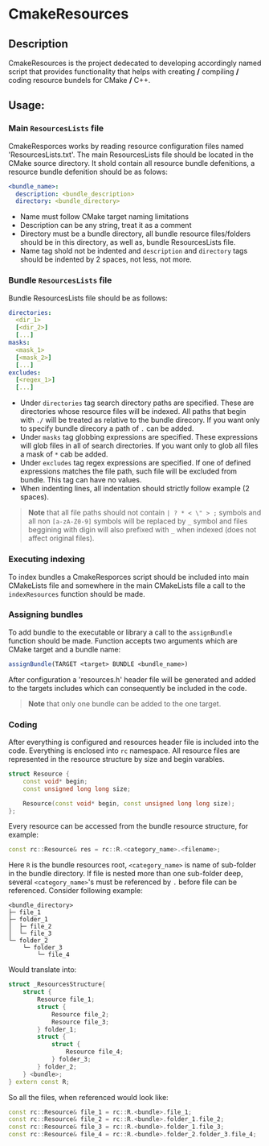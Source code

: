 # CmakeResources

## Description

CmakeResources is the project dedecated to developing accordingly named script that provides functionality that helps with creating **/** compiling **/** coding resource bundels for CMake **/** C++.

## Usage:

### Main `ResourcesLists` file
CmakeResporces works by reading resource configuration files named 'ResourcesLists.txt'. The main ResourcesLists file should be located in the CMake source directory. It shold contain all resource bundle defenitions, a resource bundle defenition should be as folows:
```YAML
<bundle_name>:
  description: <bundle_description>
  directory: <bundle_directory>
```
- Name must follow CMake target naming limitations
- Description can be any string, treat it as a comment
- Directory must be a bundle directory, all bundle resource files/folders should be in this directory, as well as, bundle ResourcesLists file.
- Name tag shold not be indented and `description` and `directory` tags should be indented by 2 spaces, not less, not more.

### Bundle `ResourcesLists` file
Bundle ResourcesLists file should be as follows:
```YAML
directories:
  <dir_1>
  [<dir_2>]
  [...]
masks:
  <mask_1>
  [<mask_2>]
  [...]
excludes:
  [<regex_1>]
  [...]
```
- Under `directories` tag search directory paths are specified. These are directories whose resource files will be indexed. All paths that begin with `./` will be treated as relative to the bundle direcory. If you want only to specify bundle direcory a path of `.` can be added.
- Under `masks` tag globbing expressions are specified. These expressions will glob files in all of search directories. If you want only to glob all files a mask of `*` cab be added.
- Under `excludes` tag regex expressions are specified. If one of defined expressions matches the file path, such file will be excluded from bundle. This tag can have no values.
- When indenting lines, all indentation should strictly follow example (2 spaces).

> **Note** that all file paths should not contain `| ? * < \" > ;` symbols and all non `[a-zA-Z0-9]` symbols will be replaced by `_` symbol and files beggining with digin will also prefixed with `_` when indexed (does not affect original files).

### Executing indexing
To index bundles a CmakeResporces script should be included into main CMakeLists file and somewhere in the main CMakeLists file a call to the `indexResources` function should be made.

### Assigning bundles
To add bundle to the executable or library a call to the `assignBundle` function should be made. Function accepts two arguments which are CMake target and a bundle name:
```cmake
assignBundle(TARGET <target> BUNDLE <bundle_name>)
```
After configuration a 'resources.h' header file will be generated and added to the targets includes which can consequently be included in the code.

> **Note** that only one bundle can be added to the one target.

### Coding
After everything is configured and resources header file is included into the code. Everything is enclosed into `rc` namespace. All resource files are represented in the resource structure by size and begin varables.
```c++
struct Resource {
    const void* begin;
    const unsigned long long size;

    Resource(const void* begin, const unsigned long long size);
};
```
Every resource can be accessed from the bundle resource structure, for example:
```c++
const rc::Resource& res = rc::R.<category_name>.<filename>;
```
Here `R` is the bundle resources root, `<category_name>` is name of sub-folder in the bundle directory. If file is nested more than one sub-folder deep, several `<category_name>`'s must be referenced by `.` before file can be referenced. Consider following example:
```
<bundle_directory>
├─ file_1
├─ folder_1
│  ├─ file_2
│  └─ file_3
└─ folder_2
    └─ folder_3
        └─ file_4
```
Would translate into:
```c++
struct _ResourcesStructure{
    struct {
        Resource file_1;
        struct {
            Resource file_2;
            Resource file_3;
        } folder_1;
        struct {
            struct {
                Resource file_4;
            } folder_3;
        } folder_2;
    } <bundle>;
} extern const R;
```
So all the files, when referenced would look like:
```c++
const rc::Resource& file_1 = rc::R.<bundle>.file_1;
const rc::Resource& file_2 = rc::R.<bundle>.folder_1.file_2;
const rc::Resource& file_3 = rc::R.<bundle>.folder_1.file_3;
const rc::Resource& file_4 = rc::R.<bundle>.folder_2.folder_3.file_4;
```